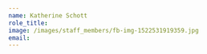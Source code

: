 ```yaml
---
name: Katherine Schott
role_title:
image: /images/staff_members/fb-img-1522531919359.jpg
email:
---
```



